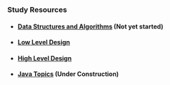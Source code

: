
### Study Resources

* #### [Data Structures and Algorithms](Data%20Structures%20and%20Algorithms) (Not yet started)

* #### [Low Level Design](src%2FLow_Level_Design%2FRoadMap.md)

* #### [High Level Design](High%20Level%20Design%2FRoadMap.md)

* #### [Java Topics](Java%20Revision%2FREADME.md) (Under Construction)


